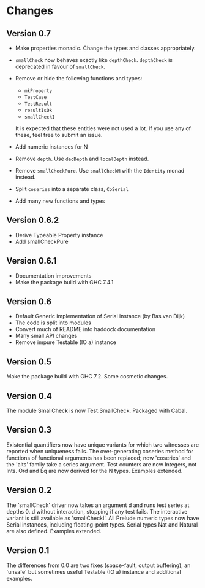 Changes
=======

Version 0.7
-----------

* Make properties monadic. Change the types and classes appropriately.
* `smallCheck` now behaves exactly like `depthCheck`. `depthCheck` is
  deprecated in favour of `smallCheck`.
* Remove or hide the following functions and types:
    * `mkProperty`
    * `TestCase`
    * `TestResult`
    * `resultIsOk`
    * `smallCheckI`

    It is expected that these entities were not used a lot. If you use any of
    these, feel free to submit an issue.
* Add numeric instances for N
* Remove `depth`. Use `decDepth` and `localDepth` instead.
* Remove `smallCheckPure`. Use `smallCheckM` with the `Identity` monad instead.
* Split `coseries` into a separate class, `CoSerial`
* Add many new functions and types

Version 0.6.2
-----------
* Derive Typeable Property instance
* Add smallCheckPure

Version 0.6.1
-----------

* Documentation improvements
* Make the package build with GHC 7.4.1

Version 0.6
-----------

* Default Generic implementation of Serial instance (by Bas van Dijk)
* The code is split into modules
* Convert much of README into haddock documentation
* Many small API changes
* Remove impure Testable (IO a) instance

Version 0.5
-----------

Make the package build with GHC 7.2. Some cosmetic changes.

Version 0.4
-----------

The module SmallCheck is now Test.SmallCheck.  Packaged with Cabal.

Version 0.3
-----------

Existential quantifiers now have unique variants for which two witnesses
are reported when uniqueness fails.  The over-generating coseries method
for functions of functional arguments has been replaced; now 'coseries'
and the 'alts<N>' family take a series argument. Test counters are
now Integers, not Ints.  Ord and Eq are now derived for the N types.
Examples extended.

Version 0.2
-----------

The 'smallCheck' driver now takes an argument d and runs test series
at depths 0..d without interaction, stopping if any test fails.
The interactive variant is still available as 'smallCheckI'.  All
Prelude numeric types now have Serial instances, including floating-point
types. Serial types Nat and Natural are also defined.  Examples extended.

Version 0.1
-----------

The differences from 0.0 are two fixes (space-fault, output buffering),
an 'unsafe' but sometimes useful Testable (IO a) instance and additional
examples.
